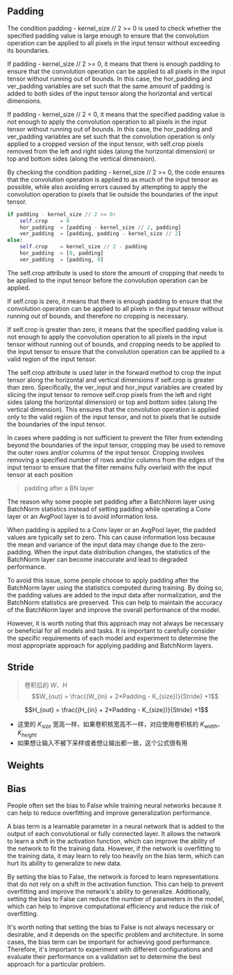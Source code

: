 



## Padding

The condition padding - kernel_size // 2 >= 0 is used to check whether the specified padding value is large enough to ensure that the convolution operation can be applied to all pixels in the input tensor without exceeding its boundaries.

If padding - kernel_size // 2 >= 0, it means that there is enough padding to ensure that the convolution operation can be applied to all pixels in the input tensor without running out of bounds. In this case, the hor_padding and ver_padding variables are set such that the same amount of padding is added to both sides of the input tensor along the horizontal and vertical dimensions.

If padding - kernel_size // 2 < 0, it means that the specified padding value is not enough to apply the convolution operation to all pixels in the input tensor without running out of bounds. In this case, the hor_padding and ver_padding variables are set such that the convolution operation is only applied to a cropped version of the input tensor, with self.crop pixels removed from the left and right sides (along the horizontal dimension) or top and bottom sides (along the vertical dimension).

By checking the condition padding - kernel_size // 2 >= 0, the code ensures that the convolution operation is applied to as much of the input tensor as possible, while also avoiding errors caused by attempting to apply the convolution operation to pixels that lie outside the boundaries of the input tensor.


```py
if padding - kernel_size // 2 >= 0:
    self.crop    = 0
    hor_padding  = [padding - kernel_size // 2, padding]
    ver_padding  = [padding, padding - kernel_size // 2]
else:
    self.crop    = kernel_size // 2 - padding
    hor_padding  = [0, padding]
    ver_padding  = [padding, 0]
```

The self.crop attribute is used to store the amount of cropping that needs to be applied to the input tensor before the convolution operation can be applied.

If self.crop is zero, it means that there is enough padding to ensure that the convolution operation can be applied to all pixels in the input tensor without running out of bounds, and therefore no cropping is necessary.

If self.crop is greater than zero, it means that the specified padding value is not enough to apply the convolution operation to all pixels in the input tensor without running out of bounds, and cropping needs to be applied to the input tensor to ensure that the convolution operation can be applied to a valid region of the input tensor.

The self.crop attribute is used later in the forward method to crop the input tensor along the horizontal and vertical dimensions if self.crop is greater than zero. Specifically, the ver_input and hor_input variables are created by slicing the input tensor to remove self.crop pixels from the left and right sides (along the horizontal dimension) or top and bottom sides (along the vertical dimension). This ensures that the convolution operation is applied only to the valid region of the input tensor, and not to pixels that lie outside the boundaries of the input tensor.


In cases where padding is not sufficient to prevent the filter from extending beyond the boundaries of the input tensor, cropping may be used to remove the outer rows and/or columns of the input tensor. Cropping involves removing a specified number of rows and/or columns from the edges of the input tensor to ensure that the filter remains fully overlaid with the input tensor at each position

>padding after a BN layer

The reason why some people set padding after a BatchNorm layer using BatchNorm statistics instead of setting padding while operating a Conv layer or an AvgPool layer is to avoid information loss.

When padding is applied to a Conv layer or an AvgPool layer, the padded values are typically set to zero. This can cause information loss because the mean and variance of the input data may change due to the zero-padding. When the input data distribution changes, the statistics of the BatchNorm layer can become inaccurate and lead to degraded performance.

To avoid this issue, some people choose to apply padding after the BatchNorm layer using the statistics computed during training. By doing so, the padding values are added to the input data after normalization, and the BatchNorm statistics are preserved. This can help to maintain the accuracy of the BatchNorm layer and improve the overall performance of the model.

However, it is worth noting that this approach may not always be necessary or beneficial for all models and tasks. It is important to carefully consider the specific requirements of each model and experiment to determine the most appropriate approach for applying padding and BatchNorm layers.

## Stride

>卷积后的 $W、H$
$$W_{out} = \frac{(W_{in} + 2*Padding - K_{size})}{Stride} +1$$

$$H_{out} = \frac{(H_{in} + 2*Padding - K_{size})}{Stride} +1$$
- 这里的 $K_{size}$ 宽高一样，如果卷积核宽高不一样，对应使用卷积核的 $K_{width}、K_{height}$
- 如果想让输入不被下采样或者想让输出都一致，这个公式很有用

## Weights



## Bias

People often set the bias to False while training neural networks because it can help to reduce overfitting and improve generalization performance.

A bias term is a learnable parameter in a neural network that is added to the output of each convolutional or fully connected layer. It allows the network to learn a shift in the activation function, which can improve the ability of the network to fit the training data. However, if the network is overfitting to the training data, it may learn to rely too heavily on the bias term, which can hurt its ability to generalize to new data.

By setting the bias to False, the network is forced to learn representations that do not rely on a shift in the activation function. This can help to prevent overfitting and improve the network's ability to generalize. Additionally, setting the bias to False can reduce the number of parameters in the model, which can help to improve computational efficiency and reduce the risk of overfitting.

It's worth noting that setting the bias to False is not always necessary or desirable, and it depends on the specific problem and architecture. In some cases, the bias term can be important for achieving good performance. Therefore, it's important to experiment with different configurations and evaluate their performance on a validation set to determine the best approach for a particular problem.



